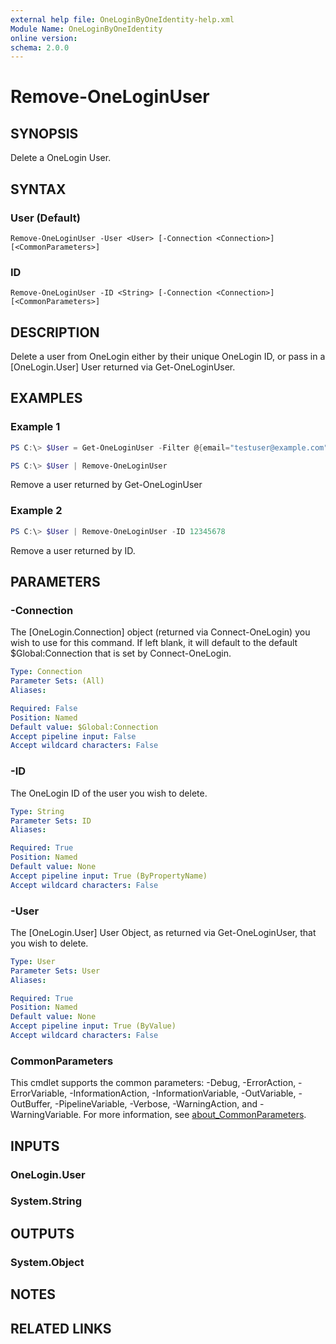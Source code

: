 ```yaml
---
external help file: OneLoginByOneIdentity-help.xml
Module Name: OneLoginByOneIdentity
online version:
schema: 2.0.0
---
```


# Remove-OneLoginUser

## SYNOPSIS
Delete a OneLogin User.

## SYNTAX

### User (Default)
```
Remove-OneLoginUser -User <User> [-Connection <Connection>] [<CommonParameters>]
```

### ID
```
Remove-OneLoginUser -ID <String> [-Connection <Connection>] [<CommonParameters>]
```

## DESCRIPTION
Delete a user from OneLogin either by their unique OneLogin ID, or pass in a [OneLogin.User] User returned via Get-OneLoginUser.

## EXAMPLES

### Example 1
```powershell
PS C:\> $User = Get-OneLoginUser -Filter @{email="testuser@example.com"}

PS C:\> $User | Remove-OneLoginUser
```

Remove a user returned by Get-OneLoginUser

### Example 2
```powershell
PS C:\> $User | Remove-OneLoginUser -ID 12345678
```

Remove a user returned by ID.

## PARAMETERS

### -Connection
The [OneLogin.Connection] object (returned via Connect-OneLogin) you wish to use for this command. If left blank, it will default to the default $Global:Connection that is set by Connect-OneLogin.

```yaml
Type: Connection
Parameter Sets: (All)
Aliases:

Required: False
Position: Named
Default value: $Global:Connection
Accept pipeline input: False
Accept wildcard characters: False
```

### -ID
The OneLogin ID of the user you wish to delete.

```yaml
Type: String
Parameter Sets: ID
Aliases:

Required: True
Position: Named
Default value: None
Accept pipeline input: True (ByPropertyName)
Accept wildcard characters: False
```

### -User
The [OneLogin.User] User Object, as returned via Get-OneLoginUser, that you wish to delete.

```yaml
Type: User
Parameter Sets: User
Aliases:

Required: True
Position: Named
Default value: None
Accept pipeline input: True (ByValue)
Accept wildcard characters: False
```

### CommonParameters
This cmdlet supports the common parameters: -Debug, -ErrorAction, -ErrorVariable, -InformationAction, -InformationVariable, -OutVariable, -OutBuffer, -PipelineVariable, -Verbose, -WarningAction, and -WarningVariable. For more information, see [about_CommonParameters](http://go.microsoft.com/fwlink/?LinkID=113216).

## INPUTS

### OneLogin.User

### System.String

## OUTPUTS

### System.Object
## NOTES

## RELATED LINKS
